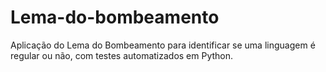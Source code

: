 # Lema-do-bombeamento
Aplicação do Lema do Bombeamento para identificar se uma linguagem é regular ou não, com testes automatizados em Python.
